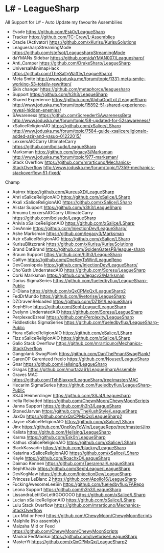 # L# - LeagueSharp

All Support for L# - Auto Update my favourite Assembilies
- Evade https://github.com/Esk0r/LeagueSharp
- Tracker https://github.com/TC-Crew/L-Assemblies
- Oracle (Activator) https://github.com/xKurisu/KurisuSolutions
- LeaguesharpStreamingMode https://github.com/stefsot/LeaguesharpStreamingMode
- daYMANs Sidebar https://github.com/daYMAN007/Leaguesharp/
- Anti_Camper https://github.com/DrakeSharp/LeagueSharp
- UniversalMinimapHack https://github.com/TheSaltyWaffle/LeagueSharp/
- Meta Smite http://www.joduska.me/forum/topic/1331-meta-smite-working-53-totally-rewritten/
- Skin changer https://github.com/metaphorce/leaguesharp
- Support https://github.com/h3h3/LeagueSharp
- Shared Experience https://github.com/AlphaGodLoL/LeagueSharp http://www.joduska.me/forum/topic/15892-51-shared-experience-reveal-hidden-enemies/
- SAwareness https://github.com/Screeder/SAwarenessBeta http://www.joduska.me/forum/topic/58-updated-for-52sawareness/
- xSaliceReligionAIO https://github.com/xSalice/LSharp http://www.joduska.me/forum/topic/7584-guide-xsalicereligionaio-added-azir-and-yasuo-01222015/
- LexxersAIOCarry UltimateCarry https://github.com/bolsudo/LeagueSharp
- Marksman https://github.com/legacy3/Marksman http://www.joduska.me/forum/topic/977-marksman/
- Stack Overflow https://github.com/mrarticuno/Mechanics-StackOverflow http://www.joduska.me/forum/topic/17359-mechanics-stackoverflow-51-fixed/

Champ
- Aatrox https://github.com/AureusXD/LeagueSharp
- Ahri xSaliceReligionAIO https://github.com/xSalice/LSharp
- Akali xSaliceReligionAIO https://github.com/xSalice/LSharp
- Alistar Support https://github.com/h3h3/LeagueSharp
- Amumu LexxersAIOCarry UltimateCarry https://github.com/bolsudo/LeagueSharp
- Anivia xSaliceReligionAIO https://github.com/xSalice/LSharp 
- DevAnnie https://github.com/InjectionDev/LeagueSharp/
- Ashe Marksman https://github.com/legacy3/Marksman
- Azir xSaliceReligionAIO https://github.com/xSalice/LSharp
- KurisuBlitzcrank https://github.com/xKurisu/KurisuSolutions
- Brand DatBrand https://github.com/GoldenGatesPB/league-sharp
- Braum Support https://github.com/h3h3/LeagueSharp
- Caitlyn https://github.com/OneKeyToWin/LeagueRepo
- DevCassiopeia https://github.com/InjectionDev/LeagueSharp/
- Cho'Gath UnderratedAIO https://github.com/Soresu/LeagueSharp
- Corki Marksman https://github.com/legacy3/Marksman
- Darius SigmaSeries https://github.com/fueledbyflux/LeagueSharp-Public
- D-Diana https://github.com/xQxCPMxQx/LeagueSharp2
- FedDrMundo https://github.com/livetorise/LeagueSharp
- DZDravenReloaded https://github.com/DZ191/LeagueSharp
- SephElise https://github.com/SephLeague/LeagueSharp
- Evelynn UnderratedAIO https://github.com/Soresu/LeagueSharp
- PerplexedEzreal https://github.com/Perplexity/LeagueSharp
- Fiddlesticks SigmaSeries https://github.com/fueledbyflux/LeagueSharp-Public
- Fiora xSaliceReligionAIO https://github.com/xSalice/LSharp
- Fizz xSaliceReligionAIO https://github.com/xSalice/LSharp
- Galio Stack Overflow https://github.com/mrarticuno/Mechanics-StackOverflow
- Gangplank SwagPlank https://github.com/DanThePman/SwagPlank/
- GarenOP Garenteed freelo https://github.com/Nouser/LeagueSharp
- Gnar https://github.com/Hellsing/LeagueSharp
- Gragas https://github.com/murtaza61/LeagueSharpAssembly
- Graves MAC https://github.com/TehBlaxxor/LeagueSharp/tree/master/MAC
- Hecarim SigmaSeries https://github.com/fueledbyflux/LeagueSharp-Public
- SSJ4 Heimerdinger https://github.com/SSJ4/Leaguesharp
- Irelia Reloaded https://github.com/ChewyMoon/ChewyMoonScripts
- Janna Support https://github.com/h3h3/LeagueSharp
- StonedJarvan https://github.com/TheKushStyle/LeagueSharp
- JaxQx https://github.com/xQxCPMxQx/LeagueSharp2
- Jayce xSaliceReligionAIO https://github.com/xSalice/LSharp
- Jinx https://github.com/OneKeyToWin/LeagueRepo/tree/master/Jinx
- Kalista https://github.com/Hellsing/LeagueSharp
- Karma https://github.com/Esk0r/LeagueSharp
- Kathus xSaliceReligionAIO https://github.com/xSalice/LSharp
- BlackKassadin https://github.com/blackyy/LeagueSharp
- Katarina xSaliceReligionAIO https://github.com/xSalice/LSharp
- Kayle https://github.com/RoachxD/LeagueSharp
- Daimao Kennen https://github.com/Taerarenai/LeagueSharp
- SephKhazix https://github.com/SephLeague/LeagueSharp
- DevKogMaw https://github.com/InjectionDev/LeagueSharp
- Princess LeBlanc 2 https://github.com/Apollo16/LeagueSharp
- FuckingAwesomeLeeSin https://github.com/fueledbyflux/FARepo
- Leona Support https://github.com/h3h3/LeagueSharp
- LissandraLetitGoLetItGOOOOO https://github.com/xSalice/LSharp
- Lucian xSaliceReligionAIO https://github.com/xSalice/LSharp
- Lulu Stack Overflow https://github.com/mrarticuno/Mechanics-StackOverflow
- Lux Mid or Feed https://github.com/ChewyMoon/ChewyMoonScripts
- Malphile (No assembly)
- Malzaha Mid or Feed https://github.com/ChewyMoon/ChewyMoonScripts
- Maokai FedMaokai https://github.com/livetorise/LeagueSharp
- MasterYi https://github.com/xQxCPMxQx/LeagueSharp2
- 